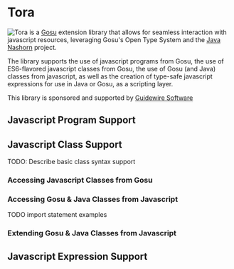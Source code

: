 

# Tora

<img style="float:left" src="http://i.imgur.com/rfwN51d.jpg">

Tora is a [Gosu](http://gosu-lang.github.io/) extension library that allows for seamless interaction with javascript resources, leveraging Gosu's Open Type System and the [Java Nashorn](http://openjdk.java.net/projects/nashorn/) project.

The library supports the use of javascript programs from Gosu, the use of ES6-flavored javascript classes from Gosu, the use of Gosu (and Java) classes from javascript, as well as the creation of type-safe javascript expressions for use in Java or Gosu, as a scripting layer.

This library is sponsored and supported by [Guidewire Software](http://www.guidewire.com)

## Javascript Program Support

## Javascript Class Support

TODO: Describe basic class syntax support

### Accessing Javascript Classes from Gosu

### Accessing Gosu & Java Classes from Javascript

TODO import statement examples

### Extending Gosu & Java Classes from Javascript


## Javascript Expression Support